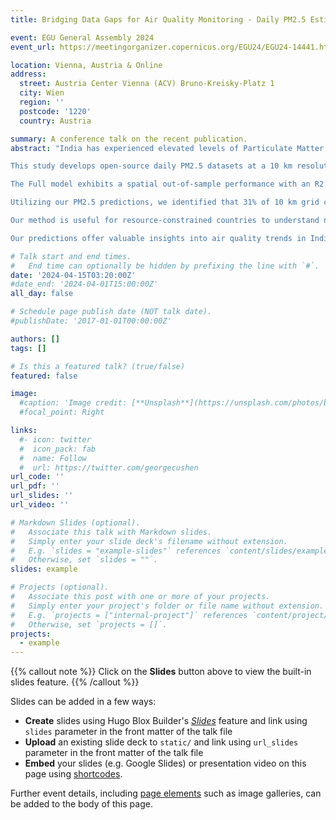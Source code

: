```yaml
---
title: Bridging Data Gaps for Air Quality Monitoring - Daily PM2.5 Estimates for 10 km Grid Cells in India

event: EGU General Assembly 2024
event_url: https://meetingorganizer.copernicus.org/EGU24/EGU24-14441.html

location: Vienna, Austria & Online
address:
  street: Austria Center Vienna (ACV) Bruno-Kreisky-Platz 1
  city: Wien
  region: ''
  postcode: '1220'
  country: Austria

summary: A conference talk on the recent publication.
abstract: "India has experienced elevated levels of Particulate Matter (PM) 2.5 concentrations. Despite increased efforts by the Indian government,  the current monitoring network remains limited, impeding a comprehensive understanding of PM2.5 variations throughout the country. Limited PM2.5 data has led previous health studies to rely on publicly-available monthly PM2.5 estimates. However, these estimates have large uncertainties over the under-monitored regions, including India because PM2.5 observations have been calibrated into their model. The coarse temporal resolution of existing datasets makes it challenging to assess short-term effects of exposure to PM2.5. To bridge these gaps, it is imperative to develop daily PM2.5 datasets with robust spatial and temporal certainty.

This study develops open-source daily PM2.5 datasets at a 10 km resolution for India spanning almost two decades (2005 - 2023). Leveraging two-stage machine learning model with 10-fold spatial cross-validation (CV), we generate PM2.5 estimates for regions without ground measurements. In contrast to random k-fold CV, widely used in previous studies, spatial CV is implemented in this study to control for spatial auto-correction, which could lead to overfitting to the training data and underestimation of spatial prediction errors. The first stage fills missing observations for daily MODIS AOD, Sentinel-5P mission's TROPOPOMI NO2, and TROPOMI CO. The second stage predicts daily ground-measured PM2.5 concentrations. Two models are constructed for the second stage: the AOD model and the Full model, the latter incorporating TROPOMI features in addition to AOD.

The Full model exhibits a spatial out-of-sample performance with an R2 of 0.68, effectively predicting local and temporal PM2.5 variations rather than just average differences between locations, months, or years (within R2 = 0.49). The AOD model performs similarly, with an R2 of 0.64 and within R2 of 0.45. At the monthly level, our model outperforms the existing monthly PM2.5 dataset, with an R2 of 0.74 and within R2 of 0.52. 

Utilizing our PM2.5 predictions, we identified that 31% of 10 km grid cells across the country demonstrated a more than 5% reduction in PM2.5 concentrations in 2018-2022 compared to 2005–2010, and any decrease in PM2.5 was observed in 75% of the locations. Additionally, population-weighted annual average PM2.5 concentrations indicate a decline since 2018, except for a notable increase in 2021. Despite an overall declining trend since 2018, approximately 60% of the population remains exposed to PM2.5 concentrations above the national annual guideline (40 µg/m3), with 10% facing extreme levels of 80 µg/m3 annually.

Our method is useful for resource-constrained countries to understand nationwide air quality trends and identify areas with elevated pollution. To address this, we established the optimal number of air quality monitors using multiple machine learning models with randomly-sampled incremental training data. Our findings show a polynomial increase in within R2 for test data, ranging from 0.24 at 25 monitors to 0.54 at 300 monitors in the training data.

Our predictions offer valuable insights into air quality trends in India from 2005 to 2023. Importantly, our estimates contribute to understanding the number of ground monitors needed to explain variations in PM2.5 concentrations across the country, offering insights for other countries."

# Talk start and end times.
#   End time can optionally be hidden by prefixing the line with `#`.
date: '2024-04-15T03:20:00Z'
#date_end: '2024-04-01T15:00:00Z'
all_day: false

# Schedule page publish date (NOT talk date).
#publishDate: '2017-01-01T00:00:00Z'

authors: []
tags: []

# Is this a featured talk? (true/false)
featured: false

image:
  #caption: 'Image credit: [**Unsplash**](https://unsplash.com/photos/bzdhc5b3Bxs)'
  #focal_point: Right

links:
  #- icon: twitter
  #  icon_pack: fab
  #  name: Follow
  #  url: https://twitter.com/georgecushen
url_code: ''
url_pdf: ''
url_slides: ''
url_video: ''

# Markdown Slides (optional).
#   Associate this talk with Markdown slides.
#   Simply enter your slide deck's filename without extension.
#   E.g. `slides = "example-slides"` references `content/slides/example-slides.md`.
#   Otherwise, set `slides = ""`.
slides: example

# Projects (optional).
#   Associate this post with one or more of your projects.
#   Simply enter your project's folder or file name without extension.
#   E.g. `projects = ["internal-project"]` references `content/project/deep-learning/index.md`.
#   Otherwise, set `projects = []`.
projects:
  - example
---
```


{{% callout note %}}
Click on the **Slides** button above to view the built-in slides feature.
{{% /callout %}}

Slides can be added in a few ways:

- **Create** slides using Hugo Blox Builder's [_Slides_](https://docs.hugoblox.com/reference/content-types/) feature and link using `slides` parameter in the front matter of the talk file
- **Upload** an existing slide deck to `static/` and link using `url_slides` parameter in the front matter of the talk file
- **Embed** your slides (e.g. Google Slides) or presentation video on this page using [shortcodes](https://docs.hugoblox.com/reference/markdown/).

Further event details, including [page elements](https://docs.hugoblox.com/reference/markdown/) such as image galleries, can be added to the body of this page.

